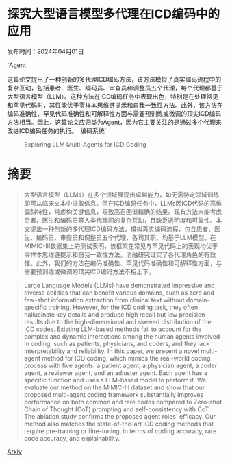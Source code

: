 # 探究大型语言模型多代理在ICD编码中的应用

发布时间：2024年04月01日

`Agent

这篇论文提出了一种创新的多代理ICD编码方法，该方法模拟了真实编码流程中的复杂互动，包括患者、医生、编码员、审查员和调整员五个代理，每个代理都基于大型语言模型（LLM）。这种方法在ICD编码任务中表现出色，特别是在处理常见和罕见代码时，其性能优于零样本思维链提示和自我一致性方法。此外，该方法在编码准确性、罕见代码准确性和可解释性方面与需要预训练或微调的顶尖ICD编码方法相当。因此，这篇论文应归类为Agent，因为它主要关注的是通过多个代理来改进ICD编码任务的执行。` `编码系统`

> Exploring LLM Multi-Agents for ICD Coding

# 摘要

> 大型语言模型（LLMs）在多个领域展现出卓越能力，如无需特定领域训练即可从临床文本中提取信息。但在ICD编码任务中，LLMs因ICD代码的高维偏斜特性，常虚构关键信息，导致高召回低精确的结果。现有方法未能考虑患者、医生和编码员等人类代理间的复杂互动，且缺乏透明度和可靠性。本文提出一种创新的多代理ICD编码方法，模拟真实编码流程，包含患者、医生、编码员、审查员和调整员五个代理，各司其职，均基于LLM模型。在MIMIC-III数据集上的测试表明，该框架在常见与罕见代码上的表现均优于零样本思维链提示和自我一致性方法。消融研究证实了各代理角色的有效性。此外，我们的方法在编码准确性、罕见代码准确性和可解释性方面，与需要预训练或微调的顶尖ICD编码方法不相上下。

> Large Language Models (LLMs) have demonstrated impressive and diverse abilities that can benefit various domains, such as zero and few-shot information extraction from clinical text without domain-specific training. However, for the ICD coding task, they often hallucinate key details and produce high recall but low precision results due to the high-dimensional and skewed distribution of the ICD codes. Existing LLM-based methods fail to account for the complex and dynamic interactions among the human agents involved in coding, such as patients, physicians, and coders, and they lack interpretability and reliability. In this paper, we present a novel multi-agent method for ICD coding, which mimics the real-world coding process with five agents: a patient agent, a physician agent, a coder agent, a reviewer agent, and an adjuster agent. Each agent has a specific function and uses a LLM-based model to perform it. We evaluate our method on the MIMIC-III dataset and show that our proposed multi-agent coding framework substantially improves performance on both common and rare codes compared to Zero-shot Chain of Thought (CoT) prompting and self-consistency with CoT. The ablation study confirms the proposed agent roles' efficacy. Our method also matches the state-of-the-art ICD coding methods that require pre-training or fine-tuning, in terms of coding accuracy, rare code accuracy, and explainability.

[Arxiv](https://arxiv.org/abs/2406.15363)